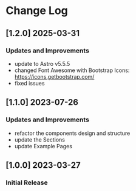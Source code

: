 # Change Log

## [1.2.0] 2025-03-31
### Updates and Improvements
- update to Astro v5.5.5
- changed Font Awesome with Bootstrap Icons: https://icons.getbootstrap.com/ 
- fixed issues

## [1.1.0] 2023-07-26
### Updates and Improvements
- refactor the components design and structure
- update the Sections
- update Example Pages

## [1.0.0] 2023-03-27
### Initial Release
